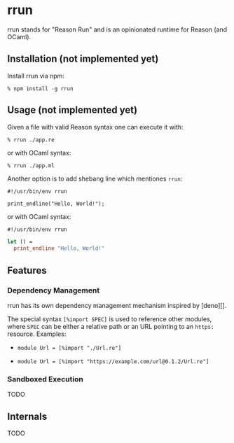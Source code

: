 # rrun

rrun stands for "Reason Run" and is an opinionated runtime for Reason (and
OCaml).

## Installation (not implemented yet)

Install rrun via npm:

```shell
% npm install -g rrun
```

## Usage (not implemented yet)

Given a file with valid Reason syntax one can execute it with:

```shell
% rrun ./app.re
```

or with OCaml syntax:

```shell
% rrun ./app.ml
```

Another option is to add shebang line which mentiones `rrun`:

```reason
#!/usr/bin/env rrun

print_endline("Hello, World!");
```

or with OCaml syntax:

```ocaml
#!/usr/bin/env rrun

let () =
  print_endline "Hello, World!"
```

## Features

### Dependency Management

rrun has its own dependency management mechanism inspired by [deno][].

The special syntax `[%import SPEC]` is used to reference other modules, where
`SPEC` can be either a relative path or an URL pointing to an `https:` resource.
Examples:

- ```reason
  module Url = [%import "./Url.re"]
  ```

- ```reason
  module Url = [%import "https://example.com/url@0.1.2/Url.re"]
  ```

### Sandboxed Execution

TODO

## Internals

TODO
